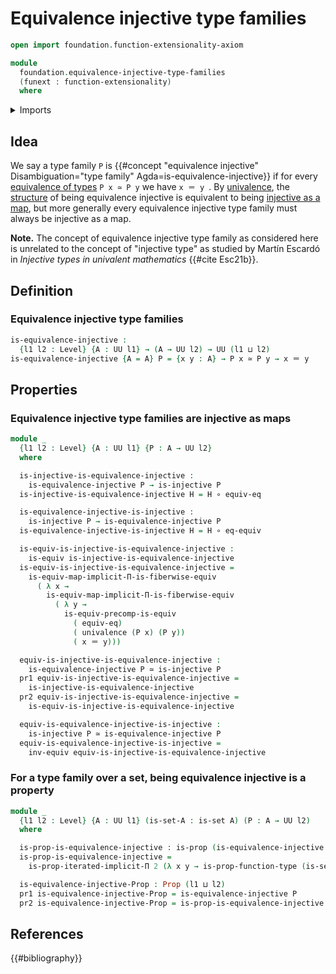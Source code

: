 # Equivalence injective type families

```agda
open import foundation.function-extensionality-axiom

module
  foundation.equivalence-injective-type-families
  (funext : function-extensionality)
  where
```

<details><summary>Imports</summary>

```agda
open import foundation.dependent-pair-types
open import foundation.dependent-products-propositions funext
open import foundation.functoriality-dependent-function-types funext
open import foundation.iterated-dependent-product-types funext
open import foundation.telescopes
open import foundation.univalence funext
open import foundation.universal-property-equivalences funext
open import foundation.universe-levels

open import foundation-core.equivalences
open import foundation-core.function-types
open import foundation-core.identity-types
open import foundation-core.injective-maps
open import foundation-core.propositions
open import foundation-core.sets
```

</details>

## Idea

We say a type family `P` is
{{#concept "equivalence injective" Disambiguation="type family" Agda=is-equivalence-injective}}
if for every [equivalence of types](foundation-core.equivalences.md) `P x ≃ P y`
we have `x ＝ y `. By [univalence](foundation-core.univalence.md), the
[structure](foundation.structure.md) of being equivalence injective is
equivalent to being [injective as a map](foundation-core.injective-maps.md), but
more generally every equivalence injective type family must always be injective
as a map.

**Note.** The concept of equivalence injective type family as considered here is
unrelated to the concept of "injective type" as studied by Martín Escardó in
_Injective types in univalent mathematics_ {{#cite Esc21b}}.

## Definition

### Equivalence injective type families

```agda
is-equivalence-injective :
  {l1 l2 : Level} {A : UU l1} → (A → UU l2) → UU (l1 ⊔ l2)
is-equivalence-injective {A = A} P = {x y : A} → P x ≃ P y → x ＝ y
```

## Properties

### Equivalence injective type families are injective as maps

```agda
module _
  {l1 l2 : Level} {A : UU l1} {P : A → UU l2}
  where

  is-injective-is-equivalence-injective :
    is-equivalence-injective P → is-injective P
  is-injective-is-equivalence-injective H = H ∘ equiv-eq

  is-equivalence-injective-is-injective :
    is-injective P → is-equivalence-injective P
  is-equivalence-injective-is-injective H = H ∘ eq-equiv

  is-equiv-is-injective-is-equivalence-injective :
    is-equiv is-injective-is-equivalence-injective
  is-equiv-is-injective-is-equivalence-injective =
    is-equiv-map-implicit-Π-is-fiberwise-equiv
      ( λ x →
        is-equiv-map-implicit-Π-is-fiberwise-equiv
          ( λ y →
            is-equiv-precomp-is-equiv
              ( equiv-eq)
              ( univalence (P x) (P y))
              ( x ＝ y)))

  equiv-is-injective-is-equivalence-injective :
    is-equivalence-injective P ≃ is-injective P
  pr1 equiv-is-injective-is-equivalence-injective =
    is-injective-is-equivalence-injective
  pr2 equiv-is-injective-is-equivalence-injective =
    is-equiv-is-injective-is-equivalence-injective

  equiv-is-equivalence-injective-is-injective :
    is-injective P ≃ is-equivalence-injective P
  equiv-is-equivalence-injective-is-injective =
    inv-equiv equiv-is-injective-is-equivalence-injective
```

### For a type family over a set, being equivalence injective is a property

```agda
module _
  {l1 l2 : Level} {A : UU l1} (is-set-A : is-set A) (P : A → UU l2)
  where

  is-prop-is-equivalence-injective : is-prop (is-equivalence-injective P)
  is-prop-is-equivalence-injective =
    is-prop-iterated-implicit-Π 2 (λ x y → is-prop-function-type (is-set-A x y))

  is-equivalence-injective-Prop : Prop (l1 ⊔ l2)
  pr1 is-equivalence-injective-Prop = is-equivalence-injective P
  pr2 is-equivalence-injective-Prop = is-prop-is-equivalence-injective
```

## References

{{#bibliography}}
